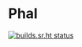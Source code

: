 # Phal

[![builds.sr.ht status](https://builds.sr.ht/~cdo/phal.svg)](https://builds.sr.ht/~cdo/phal?)
